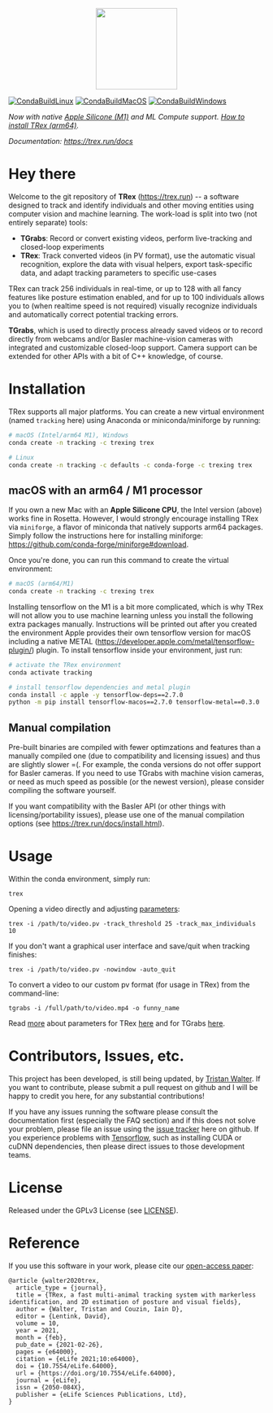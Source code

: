 <p align="center"><img src="https://github.com/mooch443/trex/blob/main/images/Icon1024.png" width="160px"></p>

[![CondaBuildLinux](https://github.com/mooch443/trex/actions/workflows/cmake-ubuntu.yml/badge.svg?branch=main)](https://github.com/mooch443/trex/actions/workflows/cmake-ubuntu.yml) [![CondaBuildMacOS](https://github.com/mooch443/trex/actions/workflows/cmake-macos.yml/badge.svg?branch=main)](https://github.com/mooch443/trex/actions/workflows/cmake-macos.yml) [![CondaBuildWindows](https://github.com/mooch443/trex/actions/workflows/cmake-windows.yml/badge.svg?branch=main)](https://github.com/mooch443/trex/actions/workflows/cmake-windows.yml)

*Now with native [Apple Silicone (M1)](https://www.apple.com/mac/m1/) and ML Compute support. [How to install TRex (arm64)](https://trex.run/docs/install.html#install-m1).*

*Documentation: https://trex.run/docs*

# Hey there

Welcome to the git repository of **TRex** (https://trex.run) -- a software designed to track and identify individuals and other moving entities using computer vision and machine learning. The work-load is split into two (not entirely separate) tools:

* **TGrabs**: Record or convert existing videos, perform live-tracking and closed-loop experiments
* **TRex**: Track converted videos (in PV format), use the automatic visual recognition, explore the data with visual helpers, export task-specific data, and adapt tracking parameters to specific use-cases

TRex can track 256 individuals in real-time, or up to 128 with all fancy features like posture estimation enabled, and for up to 100 individuals allows you to 
(when realtime speed is not required) visually recognize individuals and automatically correct potential tracking errors.

**TGrabs**, which is used to directly process already saved videos or to record directly from webcams and/or Basler machine-vision cameras with integrated and customizable closed-loop support. Camera support can be extended for other APIs with a bit of C++ knowledge, of course.

# Installation

TRex supports all major platforms. You can create a new virtual environment (named ``tracking`` here) using Anaconda or miniconda/miniforge by running:

```bash
# macOS (Intel/arm64 M1), Windows
conda create -n tracking -c trexing trex 
```

```bash
# Linux
conda create -n tracking -c defaults -c conda-forge -c trexing trex 
```

## macOS with an arm64 / M1 processor

If you own a new Mac with an **Apple Silicone CPU**, the Intel version (above) works fine in Rosetta. However, I would strongly encourage installing TRex via ``miniforge``, a flavor of miniconda that natively supports arm64 packages. Simply follow the instructions here for installing miniforge: https://github.com/conda-forge/miniforge#download.

Once you're done, you can run this command to create the virtual environment:

```bash
# macOS (arm64/M1)
conda create -n tracking -c trexing trex 
```

Installing tensorflow on the M1 is a bit more complicated, which is why TRex will not allow you to use machine learning unless you install the following extra packages manually. Instructions will be printed out after you created the environment Apple provides their own tensorflow version for macOS including a native METAL (https://developer.apple.com/metal/tensorflow-plugin/) plugin. To install tensorflow inside your environment, just run:

```bash
# activate the TRex environment
conda activate tracking

# install tensorflow dependencies and metal plugin
conda install -c apple -y tensorflow-deps==2.7.0
python -m pip install tensorflow-macos==2.7.0 tensorflow-metal==0.3.0
```

## Manual compilation

Pre-built binaries are compiled with fewer optimzations and features than a manually compiled one (due to compatibility and licensing issues) and thus are slightly slower =(. For example, the conda versions do not offer support for Basler cameras. If you need to use TGrabs with machine vision cameras, or need as much speed as possible (or the newest version), please consider compiling the software yourself.

If you want compatibility with the Basler API (or other things with licensing/portability issues), please 
use one of the manual compilation options (see https://trex.run/docs/install.html).

# Usage

Within the conda environment, simply run:

	trex

Opening a video directly and adjusting [parameters](https://trex.run/docs/parameters_trex.html):

	trex -i /path/to/video.pv -track_threshold 25 -track_max_individuals 10

If you don't want a graphical user interface and save/quit when tracking finishes:

	trex -i /path/to/video.pv -nowindow -auto_quit

To convert a video to our custom pv format (for usage in TRex) from the command-line:

	tgrabs -i /full/path/to/video.mp4 -o funny_name

Read [more](https://trex.run/docs/run.html) about parameters for TRex [here](https://trex.run/docs/parameters_trex.html) and for TGrabs [here](https://trex.run/docs/parameters_tgrabs.html).

# Contributors, Issues, etc.

This project has been developed, is still being updated, by [Tristan Walter](http://moochm.de).
If you want to contribute, please submit a pull request on github and I will be happy to credit you here, for any substantial contributions!

If you have any issues running the software please consult the documentation first (especially the FAQ section) 
and if this does not solve your problem, please file an issue using the [issue tracker](https://github.com/mooch443/trex/issues) here on github. 
If you experience problems with [Tensorflow](https://tensorflow.org), such as installing CUDA or cuDNN dependencies, then please direct issues to those development teams.

# License

Released under the GPLv3 License (see [LICENSE](https://github.com/mooch443/trex/blob/main/LICENSE)).

# Reference

If you use this software in your work, please cite our [open-access paper](https://elifesciences.org/articles/64000):
```
@article {walter2020trex,
  article_type = {journal},
  title = {TRex, a fast multi-animal tracking system with markerless identification, and 2D estimation of posture and visual fields},
  author = {Walter, Tristan and Couzin, Iain D},
  editor = {Lentink, David},
  volume = 10,
  year = 2021,
  month = {feb},
  pub_date = {2021-02-26},
  pages = {e64000},
  citation = {eLife 2021;10:e64000},
  doi = {10.7554/eLife.64000},
  url = {https://doi.org/10.7554/eLife.64000},
  journal = {eLife},
  issn = {2050-084X},
  publisher = {eLife Sciences Publications, Ltd},
}
```
